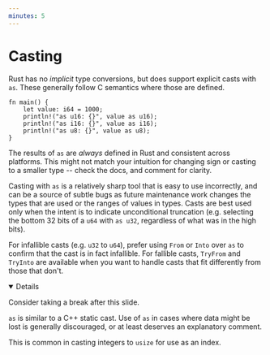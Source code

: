 ```yaml
---
minutes: 5
---
```


# Casting

Rust has no _implicit_ type conversions, but does support explicit casts with
`as`. These generally follow C semantics where those are defined.

```rust,editable
fn main() {
    let value: i64 = 1000;
    println!("as u16: {}", value as u16);
    println!("as i16: {}", value as i16);
    println!("as u8: {}", value as u8);
}
```

The results of `as` are _always_ defined in Rust and consistent across
platforms. This might not match your intuition for changing sign or casting to a
smaller type -- check the docs, and comment for clarity.

Casting with `as` is a relatively sharp tool that is easy to use incorrectly,
and can be a source of subtle bugs as future maintenance work changes the types
that are used or the ranges of values in types. Casts are best used only when
the intent is to indicate unconditional truncation (e.g. selecting the bottom 32
bits of a `u64` with `as u32`, regardless of what was in the high bits).

For infallible casts (e.g. `u32` to `u64`), prefer using `From` or `Into` over
`as` to confirm that the cast is in fact infallible. For fallible casts,
`TryFrom` and `TryInto` are available when you want to handle casts that fit
differently from those that don't.

<details open="true">

Consider taking a break after this slide.

`as` is similar to a C++ static cast. Use of `as` in cases where data might be
lost is generally discouraged, or at least deserves an explanatory comment.

This is common in casting integers to `usize` for use as an index.

</details>
